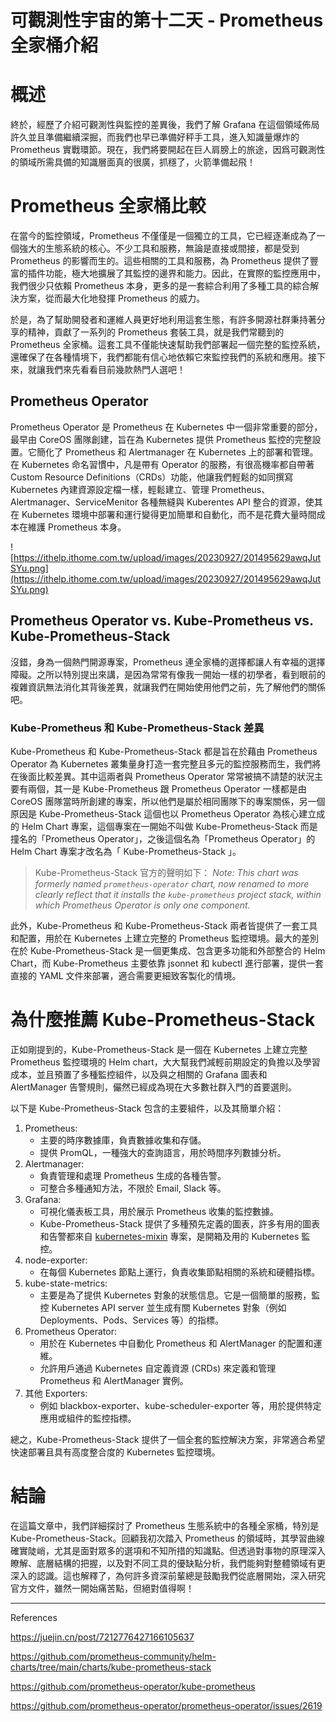 # 可觀測性宇宙的第十二天 - Prometheus 全家桶介紹

# 概述

終於，經歷了介紹可觀測性與監控的差異後，我們了解 Grafana 在這個領域佈局許久並且準備繼續深掘，而我們也早已準備好秤手工具，進入知識量爆炸的 Prometheus 實戰環節。現在，我們將要開起在巨人肩膀上的旅途，因爲可觀測性的領域所需具備的知識層面真的很廣，抓穩了，火箭準備起飛！

# Prometheus 全家桶比較

在當今的監控領域，Prometheus 不僅僅是一個獨立的工具，它已經逐漸成為了一個強大的生態系統的核心。不少工具和服務，無論是直接或間接，都是受到 Prometheus 的影響而生的。這些相關的工具和服務，為 Prometheus 提供了豐富的插件功能，極大地擴展了其監控的邊界和能力。因此，在實際的監控應用中，我們很少只依賴 Prometheus 本身，更多的是一套綜合利用了多種工具的綜合解決方案，從而最大化地發揮 Prometheus 的威力。

於是，為了幫助開發者和運維人員更好地利用這套生態，有許多開源社群秉持著分享的精神，貢獻了一系列的 Prometheus 套裝工具，就是我們常聽到的 Prometheus 全家桶。這套工具不僅能快速幫助我們部署起一個完整的監控系統，還確保了在各種情境下，我們都能有信心地依賴它來監控我們的系統和應用。接下來，就讓我們來先看看目前幾款熱門人選吧！

## Prometheus Operator

Prometheus Operator 是 Prometheus 在 Kubernetes 中一個非常重要的部分，最早由 CoreOS 團隊創建，旨在為 Kubernetes 提供 Prometheus 監控的完整設置。它簡化了 Prometheus 和 Alertmanager 在 Kubernetes 上的部署和管理。在 Kubernetes 命名習慣中，凡是帶有 Operator 的服務，有很高機率都自帶著 Custom Resource Definitions（CRDs）功能，他讓我們輕鬆的如同撰寫 Kubernetes 內建資源設定檔一樣，輕鬆建立、管理 Prometheus、Alertmanager、ServiceMenitor 各種無縫與 Kuberentes API 整合的資源，使其在 Kubernetes 環境中部署和運行變得更加簡單和自動化，而不是花費大量時間成本在維護 Prometheus 本身。

![https://ithelp.ithome.com.tw/upload/images/20230927/201495629awqJutSYu.png](https://ithelp.ithome.com.tw/upload/images/20230927/201495629awqJutSYu.png)

## **Prometheus Operator vs. Kube-Prometheus vs. Kube-Prometheus-Stack**

沒錯，身為一個熱門開源專案，Prometheus 連全家桶的選擇都讓人有幸福的選擇障礙。之所以特別提出來講，是因為常常有像我一開始一樣的初學者，看到眼前的複雜資訊無法消化其背後差異，就讓我們在開始使用他們之前，先了解他們的關係吧。

### **Kube-Prometheus 和 Kube-Prometheus-Stack 差異**

Kube-Prometheus 和 Kube-Prometheus-Stack 都是旨在於藉由 Prometheus Operator 為 Kubernetes 叢集量身打造一套完整且多元的監控服務而生，我們將在後面比較差異。其中這兩者與 Prometheus Operator 常常被搞不請楚的狀況主要有兩個，其一是 Kube-Prometheus 跟 Prometheus Operator 一樣都是由 CoreOS 團隊當時所創建的專案，所以他們是屬於相同團隊下的專案關係，另一個原因是 Kube-Prometheus-Stack 這個也以 Prometheus Operator 為核心建立成的 Helm Chart 專案，這個專案在一開始不叫做 Kube-Prometheus-Stack 而是撞名的「Prometheus Operator」，之後這個名為「Prometheus Operator」的 Helm Chart 專案才改名為「 Kube-Prometheus-Stack 」。

> Kube-Prometheus-Stack 官方的聲明如下：
*Note: This chart was formerly named `prometheus-operator` chart, now renamed to more clearly reflect that it installs the `kube-prometheus` project stack, within which Prometheus Operator is only one component.*
>

此外，Kube-Prometheus 和 Kube-Prometheus-Stack 兩者皆提供了一套工具和配置，用於在 Kubernetes 上建立完整的 Prometheus 監控環境。最大的差別在於 Kube-Prometheus-Stack 是一個更集成、包含更多功能和外部整合的 Helm Chart，而 Kube-Prometheus 主要依靠 jsonnet 和 kubectl 進行部署，提供一套直接的 YAML 文件來部署，適合需要更細致客製化的情境。

# 為什麼推薦 Kube-Prometheus-Stack

正如剛提到的，Kube-Prometheus-Stack 是一個在 Kubernetes 上建立完整 Prometheus 監控環境的 Helm chart，大大幫我們減輕前期設定的負擔以及學習成本，並且預置了多種監控組件，以及與之相關的 Grafana 圖表和 AlertManager 告警規則，儼然已經成為現在大多數社群入門的首要選則。

以下是 Kube-Prometheus-Stack 包含的主要組件，以及其簡單介紹：

1. Prometheus:
    - 主要的時序數據庫，負責數據收集和存儲。
    - 提供 PromQL，一種強大的查詢語言，用於時間序列數據分析。
2. Alertmanager:
    - 負責管理和處理 Prometheus 生成的各種告警。
    - 可整合多種通知方法，不限於 Email, Slack 等。
3. Grafana:
    - 可視化儀表板工具，用於展示 Prometheus 收集的監控數據。
    - Kube-Prometheus-Stack 提供了多種預先定義的圖表，許多有用的圖表和告警都來自 [kubernetes-mixin](https://github.com/kubernetes-monitoring/kubernetes-mixin) 專案，是開箱及用的 Kubernetes 監控。
4. node-exporter:
    - 在每個 Kubernetes 節點上運行，負責收集節點相關的系統和硬體指標。
5. kube-state-metrics:
    - 主要是為了提供 Kubernetes 對象的狀態信息。它是一個簡單的服務，監控 Kubernetes API server 並生成有關 Kubernetes 對象（例如 Deployments、Pods、Services 等）的指標。
6. Prometheus Operator:
    - 用於在 Kubernetes 中自動化 Prometheus 和 AlertManager 的配置和運維。
    - 允許用戶通過 Kubernetes 自定義資源 (CRDs) 來定義和管理 Prometheus 和 AlertManager 實例。
7. 其他 Exporters:
    - 例如 blackbox-exporter、kube-scheduler-exporter 等，用於提供特定應用或組件的監控指標。

總之，Kube-Prometheus-Stack 提供了一個全套的監控解決方案，非常適合希望快速部署且具有高度整合度的 Kubernetes 監控環境。

# 結論

在這篇文章中，我們詳細探討了 Prometheus 生態系統中的各種全家桶，特別是 Kube-Prometheus-Stack。回顧我初次踏入 Prometheus 的領域時，其學習曲線確實陡峭，尤其是面對眾多的選項和不知所措的知識點。但透過對事物的原理深入瞭解、底層結構的把握，以及對不同工具的優缺點分析，我們能夠對整體領域有更深入的認識。這也解釋了，為何許多資深前輩總是鼓勵我們從底層開始，深入研究官方文件，雖然一開始痛苦點，但絕對值得啊！

---

References

https://juejin.cn/post/7212776427166105637

https://github.com/prometheus-community/helm-charts/tree/main/charts/kube-prometheus-stack

https://github.com/prometheus-operator/kube-prometheus

https://github.com/prometheus-operator/prometheus-operator/issues/2619